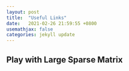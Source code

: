 ```yaml
---
layout: post
title:  "Useful Links"
date:   2021-02-26 21:59:55 +0800
usemathjax: false
categories: jekyll update
---
```


## Play with Large Sparse Matrix
